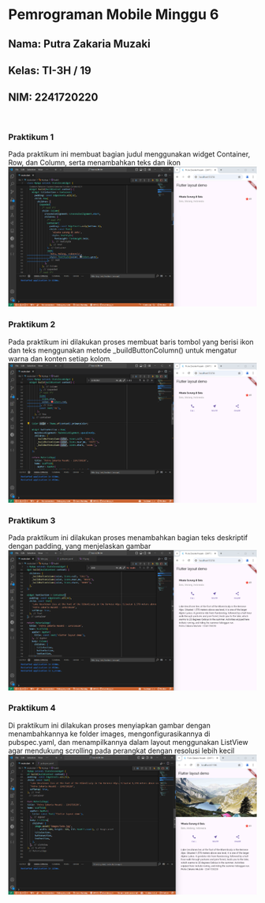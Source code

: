 # Pemrograman Mobile Minggu 6

## Nama: Putra Zakaria Muzaki
## Kelas: TI-3H / 19
## NIM: 2241720220

<br>

### Praktikum 1
Pada praktikum ini membuat bagian judul menggunakan widget Container, Row, dan Column, serta menambahkan teks dan ikon
![alt](img/P1.png)

### Praktikum 2
Pada praktikum ini dilakukan proses membuat baris tombol yang berisi ikon dan teks menggunakan metode _buildButtonColumn() untuk mengatur warna dan konten setiap kolom.
![alt](img/P2.png)

### Praktikum 3
Pada praktikum ini dilakukan proses menambahkan bagian teks deskriptif dengan padding, yang menjelaskan gambar
![alt](img/P3.png)

### Praktikum 4
Di praktikum ini dilakukan proses menyiapkan gambar dengan menambahkannya ke folder images, mengonfigurasikannya di pubspec.yaml, dan menampilkannya dalam layout menggunakan ListView agar mendukung scrolling pada perangkat dengan resolusi lebih kecil
![alt](img/P4.png)
